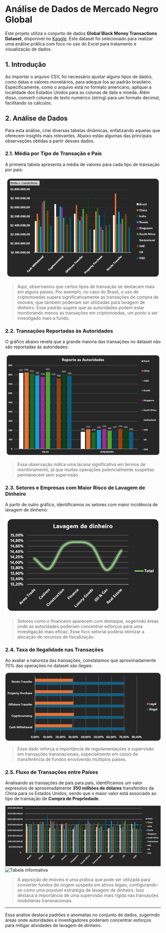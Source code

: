 # Análise de Dados de Mercado Negro Global

Este projeto utiliza o conjunto de dados **Global Black Money Transactions Dataset**, disponível no [Kaggle](https://www.kaggle.com/datasets/waqi786/global-black-money-transactions-dataset). Este dataset foi selecionado para realizar uma análise prática com foco no uso do Excel para tratamento e visualização de dados.

## 1. Introdução

Ao importar o arquivo CSV, foi necessário ajustar alguns tipos de dados, como datas e valores monetários, para adequá-los ao padrão brasileiro. Especificamente, como o arquivo está no formato americano, apliquei a localidade dos Estados Unidos para as colunas de data e moeda. Além disso, converti colunas de texto numérico (string) para um formato decimal, facilitando os cálculos.

## 2. Análise de Dados

Para esta análise, criei diversas tabelas dinâmicas, enfatizando aquelas que oferecem insights mais relevantes. Abaixo estão algumas das principais observações obtidas a partir desses dados.

### 2.1. Média por Tipo de Transação e País

A primeira tabela apresenta a média de valores para cada tipo de transação por país:

![Gráfico de Média por Transação e País](Imagens/imagen2.png)

> Aqui, observamos que certos tipos de transação se destacam mais em alguns países. Por exemplo, no caso do Brasil, o uso de criptomoedas supera significativamente as transações de compra de imóveis, que também poderiam ser utilizadas para lavagem de dinheiro. Esse padrão sugere que as autoridades podem estar monitorando menos as transações em criptomoedas, um ponto a ser investigado mais a fundo.

### 2.2. Transações Reportadas às Autoridades

O gráfico abaixo revela que a grande maioria das transações no dataset não são reportadas às autoridades:

![Gráfico de Transações Reportadas](Imagens/imagen3.png)

> Essa observação indica uma lacuna significativa em termos de monitoramento, já que muitas operações potencialmente suspeitas permanecem sem supervisão.

### 2.3. Setores e Empresas com Maior Risco de Lavagem de Dinheiro

A partir de outro gráfico, identificamos os setores com maior incidência de lavagem de dinheiro:

![Gráfico de Fluxo de Transações entre Países](Imagens/imagen4.png)

> Setores como o financeiro aparecem com destaque, sugerindo áreas onde as autoridades poderiam concentrar esforços para uma investigação mais eficaz. Esse foco setorial poderia otimizar a alocação de recursos de fiscalização.

### 2.4. Taxa de Ilegalidade nas Transações

Ao avaliar a natureza das transações, constatamos que aproximadamente 70% das operações no dataset são ilegais:

![Gráfico de ilegalidade](Imagens/imagen5.png)

> Esse dado reforça a importância de regulamentações e supervisão em transações transnacionais, especialmente em casos de transferência de fundos envolvendo múltiplos países.

### 2.5. Fluxo de Transações entre Países

Analisando as transações de país para país, identificamos um valor expressivo de aproximadamente **350 milhões de dólares** transferidos da China para os Estados Unidos, sendo que o maior valor está associado ao tipo de transação de **Compra de Propriedade**.

![Fluxo de Transação entre países](Imagens/imagen6.png)
![Tabela informativa](Imagens/imagen.png)

> A aquisição de imóveis é uma prática que pode ser utilizada para converter fundos de origem suspeita em ativos legais, configurando-se como uma possível estratégia de lavagem de dinheiro. Isso destaca a importância de uma supervisão mais rígida nas transações imobiliárias transnacionais.

---

Essa análise destaca padrões e anomalias no conjunto de dados, sugerindo áreas onde autoridades e investigadores poderiam concentrar esforços para mitigar atividades de lavagem de dinheiro.
